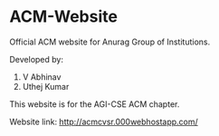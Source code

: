 # ACM-Website
Official ACM website for Anurag Group of Institutions.

Developed by:
1. V Abhinav
2. Uthej Kumar

This website is for the AGI-CSE ACM chapter.

Website link: http://acmcvsr.000webhostapp.com/
